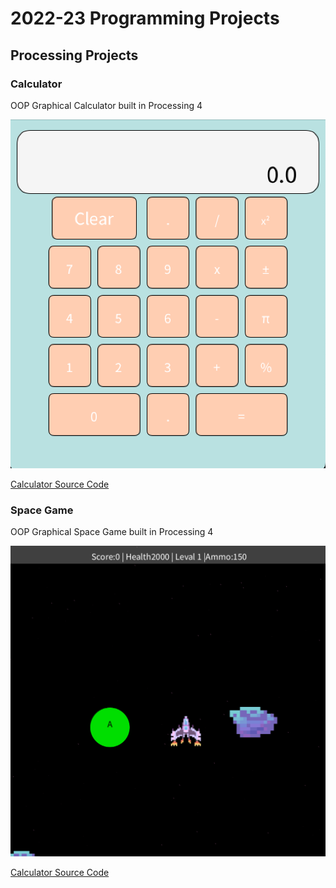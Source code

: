 # 2022-23 Programming Projects

## Processing Projects

### Calculator
OOP Graphical Calculator built in Processing 4

![Running Calculator](https://github.com/Dot310/programmingportfolio/blob/main/images/calc.png?raw=true)

[Calculator Source Code](https://github.com/Dot310/programmingportfolio/blob/main/src/calc/calcuator.pde)

### Space Game
OOP Graphical Space Game built in Processing 4

![Running Calculator](https://github.com/Dot310/programmingportfolio/blob/main/images/Space.png?raw=true)

[Calculator Source Code](https://github.com/Dot310/programmingportfolio/blob/main/src/calc/calcuator.pde)
